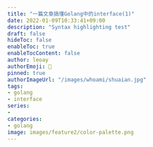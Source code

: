 ```yaml
---
title: "一篇文章搞懂Golang中的interface(1)"
date: 2022-01-09T10:33:41+09:00
description: "Syntax highlighting test"
draft: false
hideToc: false
enableToc: true
enableTocContent: false
author: leoay
authorEmoji: 🎅
pinned: true
authorImageUrl: "/images/whoami/shuaian.jpg"
tags:
- golang
- interface
series:
-
categories:
- golang
image: images/feature2/color-palette.png
---
```


